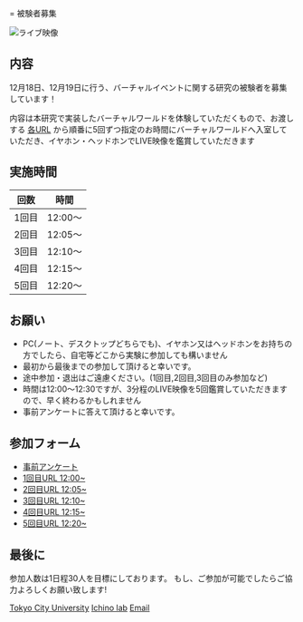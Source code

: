 = 被験者募集

![ライブ映像](https://camo.githubusercontent.com/345d658881b0182f3ec4ea0f29b06756cad70a2f1e6dd539fc20a31ba6a10d62/68747470733a2f2f692e696d6775722e636f6d2f7548426f4e5a632e706e67)

## 内容

12月18日、12月19日に行う、バーチャルイベントに関する研究の被験者を募集しています！

内容は本研究で実装したバーチャルワールドを体験していただくもので、お渡しする [各URL](https://ichinolabvr.github.io/RecruitmentSite/#_参加フォーム) から順番に5回ずつ指定のお時間にバーチャルワールドへ入室していただき、イヤホン・ヘッドホンでLIVE映像を鑑賞していただきます

## 実施時間

|   回数   |  時間   |
|:--------:|:-------:|
|  1回目   | 12:00～ |
|  2回目   | 12:05～ |
|  3回目   | 12:10～ |
|  4回目   | 12:15～ |
|  5回目   | 12:20～ |

## お願い

- PC(ノート、デスクトップどちらでも)、イヤホン又はヘッドホンをお持ちの方でしたら、自宅等どこから実験に参加しても構いません
- 最初から最後までの参加して頂けると幸いです。
- 途中参加・退出はご遠慮ください。(1回目,2回目,3回目のみ参加など)
- 時間は12:00〜12:30ですが、3分程のLIVE映像を5回鑑賞していただきますので、早く終わるかもしれません
- 事前アンケートに答えて頂けると幸いです。

## 参加フォーム

- [事前アンケート](https://docs.google.com/forms/d/e/1FAIpQLSeWxhsFPgu0BtEOIoHNWnf8zRjhs5mWnRPnOsLNNJK75Ptysg/viewform?usp=sf_link)
- [1回目URL 12:00~](https://ichinolabvr.github.io/RecruitmentSite/)
- [2回目URL 12:05~](https://ichinolabvr.github.io/RecruitmentSite/)
- [3回目URL 12:10~](https://ichinolabvr.github.io/RecruitmentSite/)
- [4回目URL 12:15~](https://ichinolabvr.github.io/RecruitmentSite/)
- [5回目URL 12:20~](https://ichinolabvr.github.io/RecruitmentSite/)

## 最後に

参加人数は1日程30人を目標にしております。 もし、ご参加が可能でしたらご協力よろしくお願い致します!

[Tokyo City University](https://www.tcu.ac.jp/) [Ichino lab](http://www.comm.tcu.ac.jp/~ichino/) [Email](mailto:g1827030@tcu.ac.jp?subject=実験内容についての問い合わせ&amp;body=被験者募集のサイトからの連絡です)